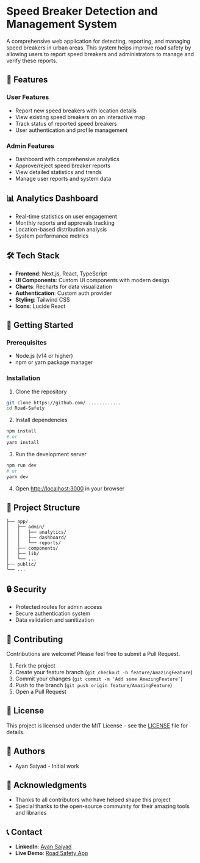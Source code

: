 # Speed Breaker Detection and Management System

A comprehensive web application for detecting, reporting, and managing speed breakers in urban areas. This system helps improve road safety by allowing users to report speed breakers and administrators to manage and verify these reports.

## 🌟 Features

### User Features
- Report new speed breakers with location details
- View existing speed breakers on an interactive map
- Track status of reported speed breakers
- User authentication and profile management

### Admin Features
- Dashboard with comprehensive analytics
- Approve/reject speed breaker reports
- View detailed statistics and trends
- Manage user reports and system data

## 📊 Analytics Dashboard
- Real-time statistics on user engagement
- Monthly reports and approvals tracking
- Location-based distribution analysis
- System performance metrics

## 🛠️ Tech Stack

- **Frontend**: Next.js, React, TypeScript
- **UI Components**: Custom UI components with modern design
- **Charts**: Recharts for data visualization
- **Authentication**: Custom auth provider
- **Styling**: Tailwind CSS
- **Icons**: Lucide React

## 🚀 Getting Started

### Prerequisites
- Node.js (v14 or higher)
- npm or yarn package manager

### Installation

1. Clone the repository
```bash
git clone https://github.com/.............
cd Road-Safety
```

2. Install dependencies
```bash
npm install
# or
yarn install
```

3. Run the development server
```bash
npm run dev
# or
yarn dev
```

4. Open [http://localhost:3000](http://localhost:3000) in your browser

## 📁 Project Structure

```
├── app/
│   ├── admin/
│   │   ├── analytics/
│   │   ├── dashboard/
│   │   └── reports/
│   ├── components/
│   ├── lib/
│   └── ...
├── public/
└── ...
```

## 🔒 Security

- Protected routes for admin access
- Secure authentication system
- Data validation and sanitization

## 🤝 Contributing

Contributions are welcome! Please feel free to submit a Pull Request.

1. Fork the project
2. Create your feature branch (`git checkout -b feature/AmazingFeature`)
3. Commit your changes (`git commit -m 'Add some AmazingFeature'`)
4. Push to the branch (`git push origin feature/AmazingFeature`)
5. Open a Pull Request

## 📝 License

This project is licensed under the MIT License - see the [LICENSE](LICENSE) file for details.

## 👥 Authors

- Ayan Saiyad - Initial work

## 🙏 Acknowledgments

- Thanks to all contributors who have helped shape this project
- Special thanks to the open-source community for their amazing tools and libraries

## 📞 Contact

- **LinkedIn**: [Ayan Saiyad](https://www.linkedin.com/in/ayan-saiyad-793146129/)
- **Live Demo**: [Road Safety App](https://roadsafety-mu.vercel.app/)

